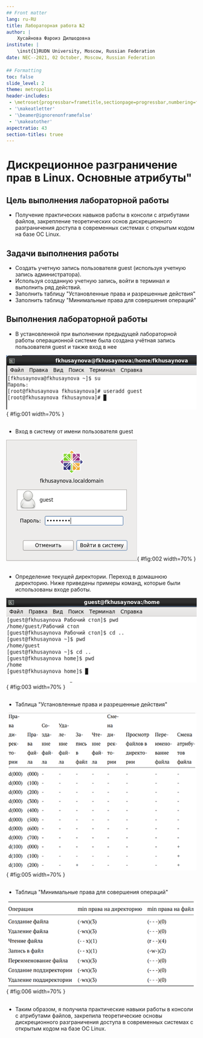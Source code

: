 ```yaml
---
## Front matter
lang: ru-RU
title: Лабораторная работа №2 
author: |
	Хусайнова Фароиз Дилшодовна 
institute: |
	\inst{1}RUDN University, Moscow, Russian Federation
date: NEC--2021, 02 October, Moscow, Russian Federation

## Formatting
toc: false
slide_level: 2
theme: metropolis
header-includes: 
 - \metroset{progressbar=frametitle,sectionpage=progressbar,numbering=fraction}
 - '\makeatletter'
 - '\beamer@ignorenonframefalse'
 - '\makeatother'
aspectratio: 43
section-titles: truee
---
```


# Дискреционное разграничение прав в Linux. Основные атрибуты"

## Цель выполнения лабораторной работы

- Получение практических навыков работы в консоли с атрибутами файлов, закрепление теоретических основ дискреционного разграничения доступа в современных системах с открытым кодом на базе ОС Linux.

## Задачи выполнения работы

- Создать учетную запись пользователя guest (используя учетную запись администратора).
- Используя созданную учетную запись, войти в терминал и выполнить ряд действий. 
- Заполнить таблицу "Установленные права и разрешенные действия"
- Заполнить таблицу "Минимальные права для совершения операций"

## Выполнения лабораторной работы

- В установленной при выполнении предыдущей лабораторной работы операционной системе была создана учётная запись пользователя guest и также вход в нее 

![](images/1.PNG){ #fig:001 width=70% }

##

- Вход в систему от имени пользователя guest

![](images/3.PNG){ #fig:002 width=70% }

##

- Определение текущей директории. Переход в домашнюю директорию. Ниже приведены примеры команд, которые были использованы входе работы.

![](images/4.PNG){ #fig:003 width=70% }

##

- Таблица "Установленные права и разрешенные действия" 

![](images/14.png){ #fig:005 width=70% }

##

- Таблица "Минимальные права для совершения операций" 

![](images/15.png){ #fig:006 width=70% }

##

- Таким образом, я получила практические навыки работы в консоли с атрибутами файлов, закрепила теоретические основы дискреционного разграничения доступа в современных системах с открытым кодом на базе ОС Linux.